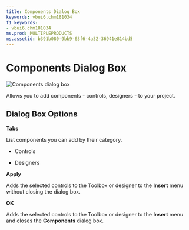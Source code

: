 ```yaml
---
title: Components Dialog Box
keywords: vbui6.chm181034
f1_keywords:
- vbui6.chm181034
ms.prod: MULTIPLEPRODUCTS
ms.assetid: b391b080-9bb9-63f6-4a32-36941e814bd5
---
```



# Components Dialog Box


![Components dialog box](images/va5lxx1_ZA01201778.gif)



Allows you to add components - controls, designers - to your project.

## Dialog Box Options

 **Tabs**

List components you can add by their category.




- Controls
    
- Designers
    


 **Apply**

Adds the selected controls to the Toolbox or designer to the  **Insert** menu without closing the dialog box.

 **OK**

Adds the selected controls to the Toolbox or designer to the  **Insert** menu and closes the **Components** dialog box.


